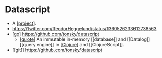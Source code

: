 # Datascript

- A [[project]].
- https://twitter.com/TeodorHeggelund/status/1360526233612738563
- [[go]] https://github.com/tonsky/datascript
  - [[quote]] An immutable in-memory [[database]] and [[Datalog]] [[query engine]] in [[Clojure]] and [[ClojureScript]].
- [[git]] https://github.com/tonsky/datascript


[//begin]: # "Autogenerated link references for markdown compatibility"
[project]: project "Project"
[go]: go "Go"
[quote]: quote "Quote"
[Clojure]: clojure "Clojure"
[//end]: # "Autogenerated link references"